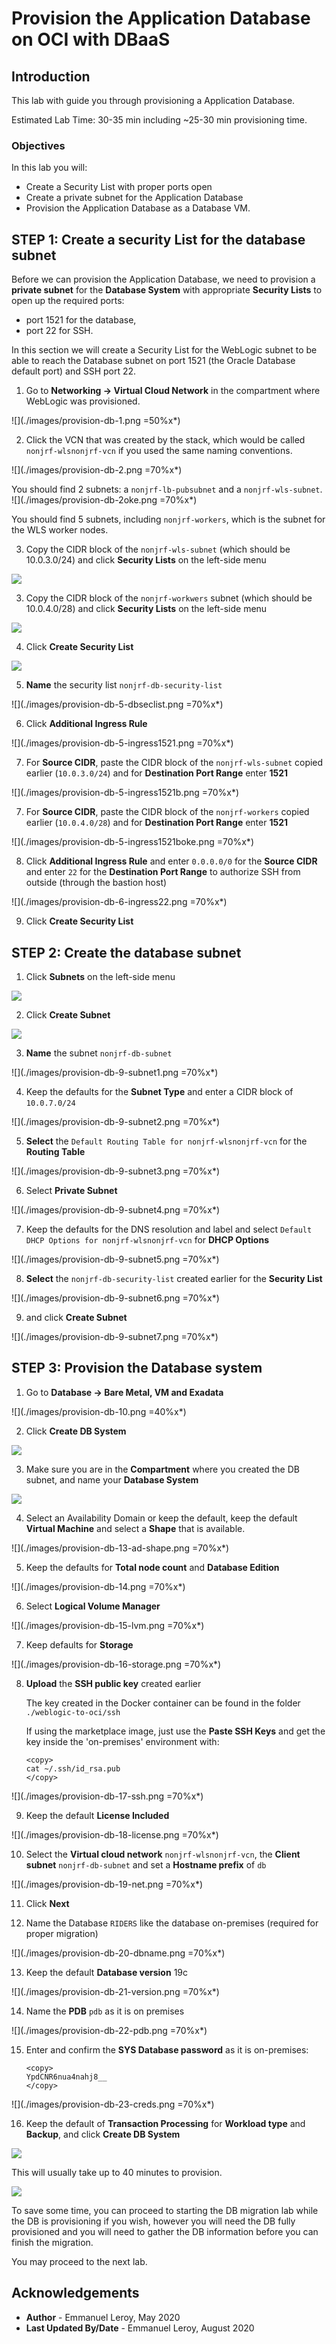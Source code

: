 # Provision the Application Database on OCI with DBaaS

## Introduction

This lab with guide you through provisioning a Application Database.

Estimated Lab Time: 30-35 min including ~25-30 min provisioning time.

### Objectives

In this lab you will:

- Create a Security List with proper ports open
- Create a private subnet for the Application Database
- Provision the Application Database as a Database VM.

## **STEP 1:** Create a security List for the database subnet

Before we can provision the Application Database, we need to provision a **private subnet** for the **Database System** with appropriate **Security Lists** to open up the required ports:
- port 1521 for the database,
- port 22 for SSH.

In this section we will create a Security List for the WebLogic subnet to be able to reach the Database subnet on port 1521 (the Oracle Database default port) and SSH port 22.

1. Go to **Networking -> Virtual Cloud Network** in the compartment where WebLogic was provisioned.

  ![](./images/provision-db-1.png =50%x*)

2. Click the VCN that was created by the stack, which would be called <if type="oci">`nonjrf-wls`</if><if type="oke">`nonjrf-vcn`</if> if you used the same naming conventions.

  <if type="oci">
  ![](./images/provision-db-2.png =70%x*)

  You should find 2 subnets: a `nonjrf-lb-pubsubnet` and a `nonjrf-wls-subnet`.
  </if>
  <if type="oke">
  ![](./images/provision-db-2oke.png =70%x*)

  You should find 5 subnets, including `nonjrf-workers`, which is the subnet for the WLS worker nodes.
  </if>

<if type="oci">

3. Copy the CIDR block of the `nonjrf-wls-subnet` (which should be 10.0.3.0/24) and click **Security Lists** on the left-side menu

  ![](./images/provision-db-3-seclists.png)
</if>
<if type="oke">

3. Copy the CIDR block of the `nonjrf-workwers` subnet (which should be 10.0.4.0/28) and click **Security Lists** on the left-side menu

  ![](./images/provision-db-3-seclistsoke.png)
</if>

4. Click **Create Security List**

  ![](./images/provision-db-4.png)

5. **Name** the security list `nonjrf-db-security-list`

  ![](./images/provision-db-5-dbseclist.png =70%x*)

6. Click **Additional Ingress Rule**

  ![](./images/provision-db-5-ingress1521.png =70%x*)

<if type="oci">

7. For **Source CIDR**, paste the CIDR block of the `nonjrf-wls-subnet` copied earlier (`10.0.3.0/24`) and for **Destination Port Range** enter **1521**

  ![](./images/provision-db-5-ingress1521b.png =70%x*)
</if>
<if type="oke">

7. For **Source CIDR**, paste the CIDR block of the `nonjrf-workers` copied earlier (`10.0.4.0/28`) and for **Destination Port Range** enter **1521**

  ![](./images/provision-db-5-ingress1521boke.png =70%x*)
</if>

8. Click **Additional Ingress Rule** and enter `0.0.0.0/0` for the **Source CIDR** and enter `22` for the **Destination Port Range** to authorize SSH from outside (through the bastion host)

  ![](./images/provision-db-6-ingress22.png =70%x*)

9. Click **Create Security List**

## **STEP 2:** Create the database subnet

1. Click **Subnets** on the left-side menu

  ![](./images/provision-db-7-subnet.png)

2. Click **Create Subnet**

  ![](./images/provision-db-8-subnet.png)

3. **Name** the subnet `nonjrf-db-subnet`

  ![](./images/provision-db-9-subnet1.png =70%x*)

4. Keep the defaults for the **Subnet Type** and enter a CIDR block of `10.0.7.0/24`

  ![](./images/provision-db-9-subnet2.png =70%x*)

5. **Select** the `Default Routing Table for `<if type="oci">`nonjrf-wls`</if><if type="oke">`nonjrf-vcn`</if> for the **Routing Table**

  ![](./images/provision-db-9-subnet3.png =70%x*)

6. Select **Private Subnet**

  ![](./images/provision-db-9-subnet4.png =70%x*)

7. Keep the defaults for the DNS resolution and label and select `Default DHCP Options for `<if type="oci">`nonjrf-wls`</if><if type="oke">`nonjrf-vcn`</if> for **DHCP Options**

  ![](./images/provision-db-9-subnet5.png =70%x*)

8. **Select** the `nonjrf-db-security-list` created earlier for the **Security List**

  ![](./images/provision-db-9-subnet6.png =70%x*)

9. and click **Create Subnet**

  ![](./images/provision-db-9-subnet7.png =70%x*)

## **STEP 3:** Provision the Database system

1. Go to **Database -> Bare Metal, VM and Exadata**

  ![](./images/provision-db-10.png =40%x*)

2. Click **Create DB System**

  ![](./images/provision-db-11.png)

3. Make sure you are in the **Compartment** where you created the DB subnet, and name your **Database System**

  ![](./images/provision-db-12.png)

4. Select an Availability Domain or keep the default, keep the default **Virtual Machine** and select a **Shape** that is available.

  ![](./images/provision-db-13-ad-shape.png =70%x*)

5. Keep the defaults for **Total node count** and **Database Edition**

  ![](./images/provision-db-14.png =70%x*)

6. Select **Logical Volume Manager** 

  ![](./images/provision-db-15-lvm.png =70%x*)

7. Keep defaults for **Storage**

  ![](./images/provision-db-16-storage.png =70%x*)

8. **Upload** the **SSH public key** created earlier

    The key created in the Docker container can be found in the folder `./weblogic-to-oci/ssh`

    If using the marketplace image, just use the **Paste SSH Keys** and get the key  inside the 'on-premises' environment with:

    ```
    <copy>
    cat ~/.ssh/id_rsa.pub
    </copy>
    ```

  ![](./images/provision-db-17-ssh.png =70%x*)

9. Keep the default **License Included**

  ![](./images/provision-db-18-license.png =70%x*)

10. Select the **Virtual cloud network** <if type="oci">`nonjrf-wls`</if><if type="oke">`nonjrf-vcn`</if>, the **Client subnet** `nonjrf-db-subnet` and set a **Hostname prefix** of `db`

  ![](./images/provision-db-19-net.png =70%x*)

11. Click **Next**

12. Name the Database `RIDERS` like the database on-premises (required for proper migration)

  ![](./images/provision-db-20-dbname.png =70%x*)

13. Keep the default **Database version** 19c

  ![](./images/provision-db-21-version.png =70%x*)

14. Name the **PDB** `pdb` as it is on premises

  ![](./images/provision-db-22-pdb.png =70%x*)

15. Enter and confirm the **SYS Database password** as it is on-premises: 

    ```
    <copy>
    YpdCNR6nua4nahj8__
    </copy>
    ```

  ![](./images/provision-db-23-creds.png =70%x*)

16. Keep the default of **Transaction Processing** for **Workload type** and **Backup**, and click **Create DB System**

  ![](./images/provision-db-24.png)

  This will usually take up to 40 minutes to provision.

  ![](./images/provision-db-25.png)

To save some time, you can proceed to starting the DB migration lab while the DB is provisioning if you wish, however you will need the DB fully provisioned and you will need to gather the DB information before you can finish the migration.

You may proceed to the next lab.

## Acknowledgements

 - **Author** - Emmanuel Leroy, May 2020
 - **Last Updated By/Date** - Emmanuel Leroy, August 2020
